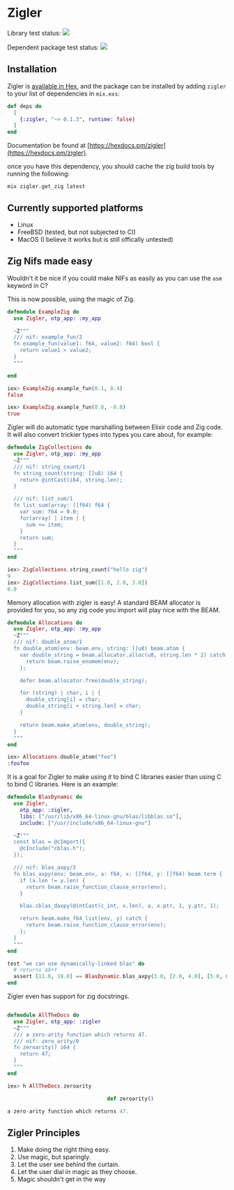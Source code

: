 # Zigler

Library test status:
![](https://github.com/ityonemo/zigler/workflows/Elixir%20CI/badge.svg)

Dependent package test status:
![](https://github.com/ityonemo/zigler_test/workflows/Elixir%20CI/badge.svg)

## Installation

Zigler is [available in Hex](https://hex.pm/zigler), and the package can be installed
by adding `zigler` to your list of dependencies in `mix.exs`:

```elixir
def deps do
  [
    {:zigler, "~> 0.1.3", runtime: false}
  ]
end
```

Documentation
be found at [https://hexdocs.pm/zigler](https://hexdocs.pm/zigler).

once you have this dependency, you should cache the zig build tools by running the following:

`mix zigler.get_zig latest`

## Currently supported platforms

- Linux
- FreeBSD (tested, but not subjected to CI)
- MacOS (I believe it works but is still offically untested)

## Zig Nifs made easy

Wouldn't it be nice if you could make NIFs as easily as you can use the `asm`
keyword in C?

This is now possible, using the magic of Zig.

```elixir
defmodule ExampleZig do
  use Zigler, otp_app: :my_app

  ~Z"""
  /// nif: example_fun/2
  fn example_fun(value1: f64, value2: f64) bool {
    return value1 > value2;
  }
  """

end

iex> ExampleZig.example_fun(0.1, 0.4)
false

iex> ExampleZig.example_fun(0.8, -0.8)
true
```

Zigler will do automatic type marshalling between Elixir code and Zig code.
It will also convert trickier types into types you care about, for example:

```elixir
defmodule ZigCollections do
  use Zigler, otp_app: :my_app
  ~Z"""
  /// nif: string_count/1
  fn string_count(string: []u8) i64 {
    return @intCast(i64, string.len);
  }

  /// nif: list_sum/1
  fn list_sum(array: []f64) f64 {
    var sum: f64 = 0.0;
    for(array) | item | {
      sum += item;
    }
    return sum;
  }
  """
end

iex> ZigCollections.string_count("hello zig")
9
iex> ZigCollections.list_sum([1.0, 2.0, 3.0])
6.0
```

Memory allocation with zigler is easy!  A standard BEAM allocator is provided for you,
so any zig code you import will play nice with the BEAM.

```elixir
defmodule Allocations do
  use Zigler, otp_app: :my_app
  ~Z"""
  /// nif: double_atom/1
  fn double_atom(env: beam.env, string: []u8) beam.atom {
    var double_string = beam.allocator.alloc(u8, string.len * 2) catch {
      return beam.raise_enomem(env);
    };

    defer beam.allocator.free(double_string);

    for (string) | char, i | {
      double_string[i] = char;
      double_string[i + string.len] = char;
    }

    return beam.make_atom(env, double_string);
  }
  """
end

iex> Allocations.double_atom("foo")
:foofoo

```

It is a goal for Zigler to make using *it* to bind C libraries easier
than using C to bind C libraries.  Here is an example:

```elixir
defmodule BlasDynamic do
  use Zigler,
    otp_app: :zigler,
    libs: ["/usr/lib/x86_64-linux-gnu/blas/libblas.so"],
    include: ["/usr/include/x86_64-linux-gnu"]

  ~Z"""
  const blas = @cImport({
    @cInclude("cblas.h");
  });

  /// nif: blas_axpy/3
  fn blas_axpy(env: beam.env, a: f64, x: []f64, y: []f64) beam.term {
    if (x.len != y.len) {
      return beam.raise_function_clause_error(env);
    }

    blas.cblas_daxpy(@intCast(c_int, x.len), a, x.ptr, 1, y.ptr, 1);

    return beam.make_f64_list(env, y) catch {
      return beam.raise_function_clause_error(env);
    };
  }
  """
end

test "we can use dynamically-linked blas" do
  # returns aX+Y
  assert [11.0, 18.0] == BlasDynamic.blas_axpy(3.0, [2.0, 4.0], [5.0, 6.0])
end
```

Zigler even has support for zig docstrings.

```elixir

defmodule AllTheDocs do
  use Zigler, otp_app: :zigler
  ~Z"""
  /// a zero-arity function which returns 47.
  /// nif: zero_arity/0
  fn zeroarity() i64 {
    return 47;
  }
  """
end

iex> h AllTheDocs.zeroarity

                                def zeroarity()

a zero-arity function which returns 47.
```

## Zigler Principles

1. Make doing the right thing easy.
2. Use magic, but sparingly.
3. Let the user see behind the curtain.
4. Let the user dial in magic as they choose.
5. Magic shouldn't get in the way
